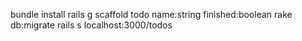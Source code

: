 bundle install
rails g scaffold todo name:string finished:boolean
rake db:migrate
rails s
localhost:3000/todos
